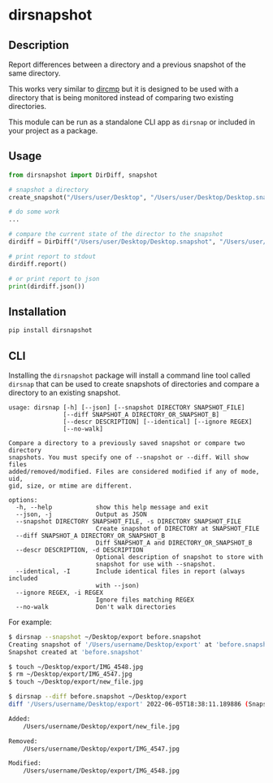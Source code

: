 # dirsnapshot

## Description

Report differences between a directory and a previous snapshot of the same directory.

This works very similar to [dircmp](https://docs.python.org/3/library/filecmp.html#the-dircmp-class) but it is designed to be used with a directory that is being monitored instead of comparing two existing directories.

This module can be run as a standalone CLI app as `dirsnap` or included in your project as a package.

## Usage

```python
from dirsnapshot import DirDiff, snapshot

# snapshot a directory
create_snapshot("/Users/user/Desktop", "/Users/user/Desktop/Desktop.snapshot")

# do some work
...

# compare the current state of the director to the snapshot
dirdiff = DirDiff("/Users/user/Desktop/Desktop.snapshot", "/Users/user/Desktop")

# print report to stdout
dirdiff.report()

# or print report to json
print(dirdiff.json())
```

## Installation

```bash
pip install dirsnapshot
```

## CLI

Installing the `dirsnapshot` package will install a command line tool called `dirsnap` that can be used to create snapshots of directories and compare a directory to an existing snapshot.

```
usage: dirsnap [-h] [--json] [--snapshot DIRECTORY SNAPSHOT_FILE]
               [--diff SNAPSHOT_A DIRECTORY_OR_SNAPSHOT_B]
               [--descr DESCRIPTION] [--identical] [--ignore REGEX]
               [--no-walk]

Compare a directory to a previously saved snapshot or compare two directory
snapshots. You must specify one of --snapshot or --diff. Will show files
added/removed/modified. Files are considered modified if any of mode, uid,
gid, size, or mtime are different.

options:
  -h, --help            show this help message and exit
  --json, -j            Output as JSON
  --snapshot DIRECTORY SNAPSHOT_FILE, -s DIRECTORY SNAPSHOT_FILE
                        Create snapshot of DIRECTORY at SNAPSHOT_FILE
  --diff SNAPSHOT_A DIRECTORY_OR_SNAPSHOT_B
                        Diff SNAPSHOT_A and DIRECTORY_OR_SNAPSHOT_B
  --descr DESCRIPTION, -d DESCRIPTION
                        Optional description of snapshot to store with
                        snapshot for use with --snapshot.
  --identical, -I       Include identical files in report (always included
                        with --json)
  --ignore REGEX, -i REGEX
                        Ignore files matching REGEX
  --no-walk             Don't walk directories
```

For example:

```bash
$ dirsnap --snapshot ~/Desktop/export before.snapshot
Creating snapshot of '/Users/username/Desktop/export' at 'before.snapshot'
Snapshot created at 'before.snapshot'

$ touch ~/Desktop/export/IMG_4548.jpg
$ rm ~/Desktop/export/IMG_4547.jpg
$ touch ~/Desktop/export/new_file.jpg

$ dirsnap --diff before.snapshot ~/Desktop/export
diff '/Users/username/Desktop/export' 2022-06-05T18:38:11.189886 (Snapshot created at 2022-06-05T18:38:11.189886) vs 2022-06-05T18:39:07.225374 (Snapshot created at 2022-06-05T18:39:07.225374)

Added:
    /Users/username/Desktop/export/new_file.jpg

Removed:
    /Users/username/Desktop/export/IMG_4547.jpg

Modified:
    /Users/username/Desktop/export/IMG_4548.jpg
```


